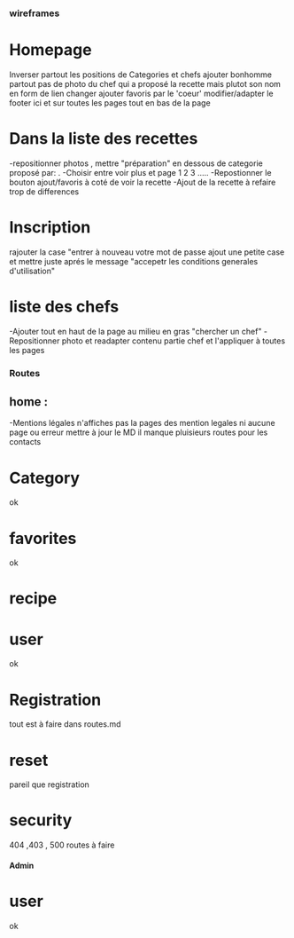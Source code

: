 ### wireframes

# Homepage
Inverser partout les positions de Categories et chefs
ajouter bonhomme partout
pas de photo du chef qui a proposé la recette mais plutot son nom en form de lien 
changer ajouter favoris par le 'coeur'
modifier/adapter le footer ici et sur toutes les pages
tout en bas de la page 

# Dans la liste des recettes 
-repositionner photos , mettre "préparation" en dessous de categorie proposé par: .
-Choisir entre voir plus et page 1 2 3 .....
-Repostionner le bouton ajout/favoris à coté de voir la recette
-Ajout de la recette à refaire trop de differences

# Inscription
rajouter la case "entrer à nouveau votre mot de passe 
ajout une petite case et mettre juste aprés le message "accepetr les conditions generales d'utilisation"


# liste des chefs
-Ajouter tout en haut de la page au milieu en gras "chercher un chef"
-Repositionner photo et readapter contenu partie chef et l'appliquer à toutes les pages




### Routes 

## home : 

-Mentions légales n'affiches pas la pages des mention legales ni aucune page ou erreur
mettre à jour le MD il manque pluisieurs routes pour les contacts 


# Category 
ok 


# favorites 
ok

# recipe

# user
ok

# Registration 
tout est à faire dans routes.md

# reset 
pareil que registration

# security
404 ,403 , 500 routes à faire

#### Admin

# user
ok